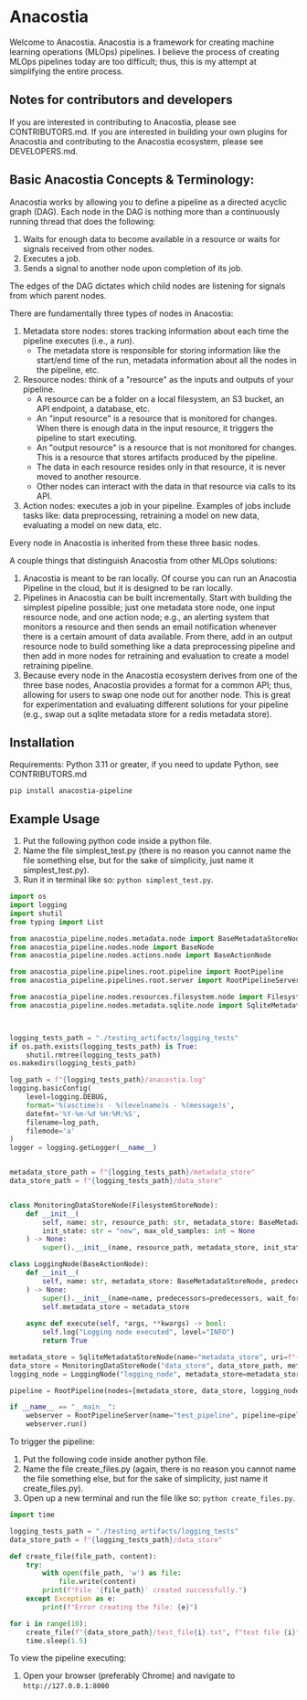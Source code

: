 # Anacostia
Welcome to Anacostia. Anacostia is a framework for creating machine learning operations (MLOps) pipelines. I believe the process of creating MLOps pipelines today are too difficult; thus, this is my attempt at simplifying the entire process. 

## Notes for contributors and developers
If you are interested in contributing to Anacostia, please see CONTRIBUTORS.md. 
If you are interested in building your own plugins for Anacostia and contributing to the Anacostia ecosystem, please see DEVELOPERS.md. 

## Basic Anacostia Concepts & Terminology:
Anacostia works by allowing you to define a pipeline as a directed acyclic graph (DAG). Each node in the DAG is nothing more than a continuously running thread that does the following:
1. Waits for enough data to become available in a resource or waits for signals received from other nodes.
2. Executes a job. 
3. Sends a signal to another node upon completion of its job.

The edges of the DAG dictates which child nodes are listening for signals from which parent nodes.

There are fundamentally three types of nodes in Anacostia:
1. Metadata store nodes: stores tracking information about each time the pipeline executes (i.e., a *run*).
    - The metadata store is responsible for storing information like the start/end time of the run, metadata information about all the nodes in the pipeline, etc. 
2. Resource nodes: think of a "resource" as the inputs and outputs of your pipeline.
    - A resource can be a folder on a local filesystem, an S3 bucket, an API endpoint, a database, etc.
    - An "input resource" is a resource that is monitored for changes. When there is enough data in the input resource, it triggers the pipeline to start executing.
    - An "output resource" is a resource that is not monitored for changes. This is a resource that stores artifacts produced by the pipeline. 
    - The data in each resource resides only in that resource, it is never moved to another resource.
    - Other nodes can interact with the data in that resource via calls to its API.
3. Action nodes: executes a job in your pipeline. Examples of jobs include tasks like: data preprocessing, retraining a model on new data, evaluating a model on new data, etc.

Every node in Anacostia is inherited from these three basic nodes.

A couple things that distinguish Anacostia from other MLOps solutions:
1. Anacostia is meant to be ran locally. Of course you can run an Anacostia Pipeline in the cloud, but it is designed to be ran locally.
2. Pipelines in Anacostia can be built incrementally. Start with building the simplest pipeline possible; just one metadata store node, one input resource node, and one action node; e.g., an alerting system that monitors a resource and then sends an email notification whenever there is a certain amount of data available. From there, add in an output resource node to build something like a data preprocessing pipeline and then add in more nodes for retraining and evaluation to create a model retraining pipeline. 
3. Because every node in the Anacostia ecosystem derives from one of the three base nodes, Anacostia provides a format for a common API; thus, allowing for users to swap one node out for another node. This is great for experimentation and evaluating different solutions for your pipeline (e.g., swap out a sqlite metadata store for a redis metadata store).

## Installation
Requirements: Python 3.11 or greater, if you need to update Python, see CONTRIBUTORS.md
```
pip install anacostia-pipeline
```

## Example Usage
1. Put the following python code inside a python file.
2. Name the file simplest_test.py (there is no reason you cannot name the file something else, but for the sake of simplicity, just name it simplest_test.py).
3. Run it in terminal like so: `python simplest_test.py`.
```python
import os
import logging
import shutil
from typing import List

from anacostia_pipeline.nodes.metadata.node import BaseMetadataStoreNode
from anacostia_pipeline.nodes.node import BaseNode
from anacostia_pipeline.nodes.actions.node import BaseActionNode

from anacostia_pipeline.pipelines.root.pipeline import RootPipeline
from anacostia_pipeline.pipelines.root.server import RootPipelineServer

from anacostia_pipeline.nodes.resources.filesystem.node import FilesystemStoreNode
from anacostia_pipeline.nodes.metadata.sqlite.node import SqliteMetadataStoreNode



logging_tests_path = "./testing_artifacts/logging_tests"
if os.path.exists(logging_tests_path) is True:
    shutil.rmtree(logging_tests_path)
os.makedirs(logging_tests_path)

log_path = f"{logging_tests_path}/anacostia.log"
logging.basicConfig(
    level=logging.DEBUG,
    format='%(asctime)s - %(levelname)s - %(message)s',
    datefmt='%Y-%m-%d %H:%M:%S',
    filename=log_path,
    filemode='a'
)
logger = logging.getLogger(__name__)


metadata_store_path = f"{logging_tests_path}/metadata_store"
data_store_path = f"{logging_tests_path}/data_store"


class MonitoringDataStoreNode(FilesystemStoreNode):
    def __init__(
        self, name: str, resource_path: str, metadata_store: BaseMetadataStoreNode, 
        init_state: str = "new", max_old_samples: int = None
    ) -> None:
        super().__init__(name, resource_path, metadata_store, init_state, max_old_samples)

class LoggingNode(BaseActionNode):
    def __init__(
        self, name: str, metadata_store: BaseMetadataStoreNode, predecessors: List[BaseNode] = None
    ) -> None:
        super().__init__(name=name, predecessors=predecessors, wait_for_connection=True)
        self.metadata_store = metadata_store
    
    async def execute(self, *args, **kwargs) -> bool:
        self.log("Logging node executed", level="INFO")
        return True

metadata_store = SqliteMetadataStoreNode(name="metadata_store", uri=f"{metadata_store_path}/metadata.db")
data_store = MonitoringDataStoreNode("data_store", data_store_path, metadata_store)
logging_node = LoggingNode("logging_node", metadata_store=metadata_store, predecessors=[data_store])

pipeline = RootPipeline(nodes=[metadata_store, data_store, logging_node], loggers=logger)

if __name__ == "__main__":
    webserver = RootPipelineServer(name="test_pipeline", pipeline=pipeline, host="127.0.0.1", port=8000, logger=logger)
    webserver.run()
```
To trigger the pipeline:
1. Put the following code inside another python file.
2. Name the file create_files.py (again, there is no reason you cannot name the file something else, but for the sake of simplicity, just name it create_files.py).
3. Open up a new terminal and run the file like so: `python create_files.py`.
```python
import time

logging_tests_path = "./testing_artifacts/logging_tests"
data_store_path = f"{logging_tests_path}/data_store"

def create_file(file_path, content):
    try:
        with open(file_path, 'w') as file:
            file.write(content)
        print(f"File '{file_path}' created successfully.")
    except Exception as e:
        print(f"Error creating the file: {e}")

for i in range(10):
    create_file(f"{data_store_path}/test_file{i}.txt", f"test file {i}")
    time.sleep(1.5)
```
To view the pipeline executing:
1. Open your browser (preferably Chrome) and navigate to `http://127.0.0.1:8000`
